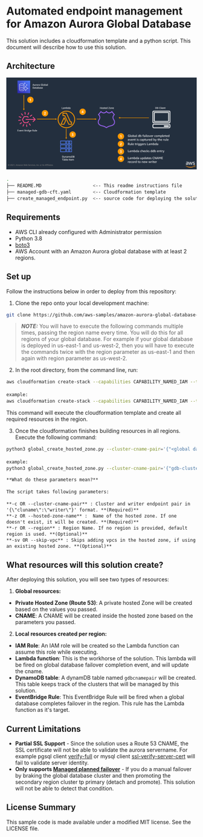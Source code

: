 # Automated endpoint management for Amazon Aurora Global Database

This solution includes a cloudformation template and a python script. This document will describe how to use this solution. 

## Architecture
![Solution Architecture](img/architecture.png)

```bash
.
├── README.MD                   <-- This readme instructions file
├── managed-gdb-cft.yaml        <-- Cloudformation template
├── create_managed_endpoint.py  <-- source code for deploying the solution

```

## Requirements

* AWS CLI already configured with Administrator permission
* Python 3.8
* [boto3](https://boto3.amazonaws.com/v1/documentation/api/latest/guide/quickstart.html#installation)
* AWS Account with an Amazon Aurora global database with at least 2 regions. 

## Set up

Follow the instructions below in order to deploy from this repository:


1. Clone the repo onto your local development machine:

 ```bash 
 git clone https://github.com/aws-samples/amazon-aurora-global-database-endpoint-automation.git
 ```


>**_NOTE:_**
You will have to execute the following commands multiple times, passing the region name every time. You will do this for all regions of your global database. For example if your global database is deployed in us-east-1 and us-west-2, then you will have to execute the commands twice with the region parameter as us-east-1 and then again with region parameter as us-west-2. 


 2. In the root directory, from the command line, run:

 ```bash
 aws cloudformation create-stack --capabilities CAPABILITY_NAMED_IAM --template-body file://managed-gdb-cft.yml --stack-name <stackname> --region <region name>

 example:
 aws cloudformation create-stack --capabilities CAPABILITY_NAMED_IAM --template-body file://managed-gdb-cft.yml --stack-name managed-gdb --region us-east-1
 
 ```
This command will execute the cloudformation template and create all required resources in the region.


 3. Once the cloudformation finishes building resources in all regions. Execute the following command:

 ```bash
 python3 global_create_hosted_zone.py --cluster-cname-pair='{"<global database clustername>":"<desired writer endpoint >" [,"<global database clustername>":"<desired writer endpoint>"}' --hosted-zone-name=<hosted zone name> --region<aws region name>

 example:
 python3 global_create_hosted_zone.py --cluster-cname-pair='{"gdb-cluster1":"writer1.myhostedzone.com" ,"gdb-cluster2":"writer2.myhostedzone.com"}' --hosted-zone-name=writer2.myhostedzone.com --region us-east-1
 ```

    **What do these parameters mean?**  
    
    The script takes following parameters:  
    
    **-c OR --cluster-cname-pair** : Cluster and writer endpoint pair in '{\"cluname\":\"writer\"}' format. **(Required)**  
    **-z OR --hosted-zone-name** :  Name of the hosted zone. If one doesn't exist, it will be created. **(Required)**  
    **-r OR --region** : Region Name. If no region is provided, default region is used. **(Optional)**  
    **-sv OR --skip-vpc** : Skips adding vpcs in the hosted zone, if using an existing hosted zone. **(Optional)**  

## What resources will this solution create?

After deploying this solution, you will see two types of resources:

 1. **Global resources:**
 * **Private Hosted Zone (Route 53)**: A private hosted Zone will be created based on the values you passed.
 * **CNAME**: A CNAME will be created inside the hosted zone based on the parameters you passed.

 2. **Local resources created per region:**
* **IAM Role**: An IAM role will be created so the Lambda function can assume this role while executing.
* **Lambda function**: This is the workhorse of the solution. This lambda will be fired on global database failover completion event, and will update the cname.
* **DynamoDB table**: A dynamDB table named `gdbcnamepair` will be created. This table keeps track of the clusters that will be managed by this solution.
* **EventBridge Rule**: This EventBridge Rule will be fired when a global database completes failover in the region. This rule has the Lambda function as it's target.

## Current Limitations

* **Partial SSL Support** - Since the solution uses a Route 53 CNAME, the SSL certificate will not be able to validate the aurora servername. For example pgsql client [verify-full](https://www.postgresql.org/docs/9.1/libpq-ssl.html) or mysql client [ssl-verify-server-cert](https://dev.mysql.com/doc/refman/5.7/en/connection-options.html#option_general_ssl-verify-server-cert) will fail to validate server identity.
* **Only supports [Managed planned failover](https://docs.aws.amazon.com/AmazonRDS/latest/AuroraUserGuide/aurora-global-database-disaster-recovery.html#aurora-global-database-disaster-recovery.managed-failover)** - If you do a manual failover by braking the global database cluster and then promoting the secondary region cluster tp primary (detach and promote). This solution will not be able to detect that condition.


## License Summary
This sample code is made available under a modified MIT license. See the LICENSE file.